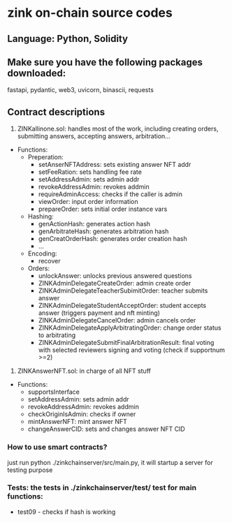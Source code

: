 # zink on-chain source codes

## Language: Python, Solidity
## Make sure you have the following packages downloaded:
fastapi, pydantic, web3, uvicorn, binascii, requests

## Contract descriptions

1. ZINKallinone.sol: handles most of the work, including creating orders, submitting answers, accepting answers, arbitration...
  - Functions:
    - Preperation:
      - setAnserNFTAddress: sets existing answer NFT addr
      - setFeeRation: sets handling fee rate
      - setAddressAdmin: sets admin addr
      - revokeAddressAdmin: revokes addmin
      - requireAdminAccess: checks if the caller is admin
      - viewOrder: input order information
      - prepareOrder: sets initial order instance vars
    - Hashing:
      - genActionHash: generates action hash
      - genArbitrateHash: generates arbitration hash
      - genCreatOrderHash: generates order creation hash
      - ...
    - Encoding:
      - recover
    - Orders:
      - unlockAnswer: unlocks previous answered questions
      - ZINKAdminDelegateCreateOrder: admin create order
      - ZINKAdminDelegateTeacherSubimitOrder: teacher submits answer
      - ZINKAdminDelegateStudentAcceptOrder: student accepts answer (triggers payment and nft minting)
      - ZINKAdminDelegateCancelOrder: admin cancels order
      - ZINKAdminDelegateApplyArbitratingOrder: change order status to arbitrating
      - ZINKAdminDelegateSubmitFinalArbitrationResult: final voting with selected reviewers signing and voting (check if supportnum >=2)
1. ZINKAnswerNFT.sol: in charge of all NFT stuff
  - Functions:
    - supportsInterface
    - setAddressAdmin: sets admin addr
    - revokeAddressAdmin: revokes addmin
    - checkOriginIsAdmin: checks if owner
    - mintAnswerNFT: mint answer NFT
    - changeAnswerCID: sets and changes answer NFT CID    

### How to use smart contracts?
just run python ./zinkchainserver/src/main.py, it will startup a server for testing purpose

### Tests: the tests in ./zinkchainserver/test/ test for main functions:
  - test09 - checks if hash is working
